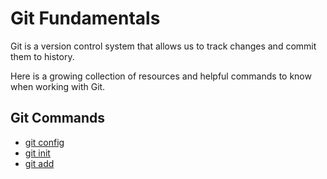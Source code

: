 # Git Fundamentals

Git is a version control system that allows us to track changes and commit them to history.

Here is a growing collection of resources and helpful commands to know when working with Git.

## Git Commands
- [git config](./commands/Config.md)
- [git init](./commands/Init.md)
- [git add](./commands/Add.md)